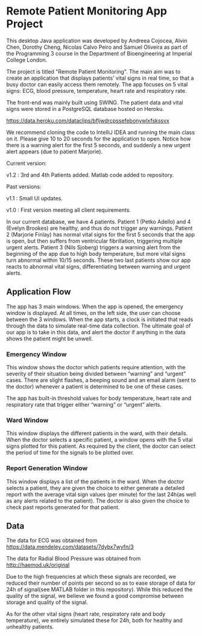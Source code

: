 # Remote Patient Monitoring App Project

This desktop Java application was developed by Andreea Cojocea, Alvin Chen, Dorothy Cheng, Nicolas Calvo Peiro and Samuel Oliveira as part of the Programming 3 course in the Department of Bioengineering at Imperial College London. 

The project is titled "Remote Patient Monitoring". The main aim was to create an application that displays patients’ vital signs in real time, so that a busy doctor can easily access them remotely. The app focuses on 5 vital signs: ECG, blood pressure, temperature, heart rate and respiratory rate. 

The front-end was mainly built using SWING. The patient data and vital signs were stored in a PostgreSQL database hosted on Heroku. 

https://data.heroku.com/dataclips/bfljwdrcpssefebonywlxfskssvx 

We recommend cloning the code to IntelliJ IDEA and running the main class on it. Please give 10 to 20 seconds for the application to open. Notice how there is a warning alert for the first 5 seconds, and suddenly a new urgent alert appears (due to patient Marjorie).

Current version: 

v1.2 : 3rd and 4th Patients added. Matlab code added to repository.

Past versions: 

v1.1 : Small UI updates.

v1.0 : First version meeting all client requirements.

In our current database, we have 4 patients. Patient 1 (Petko Adello) and 4 (Evelyn Brookes) are healthy, and thus do not trigger any warnings. Patient 2 (Marjorie Finlay) has normal vital signs for the first 5 seconds that the app is open, but then suffers from ventricular fibrillation, triggering multiple urgent alerts. Patient 3 (Nils Sjoberg) triggers a warning alert from the beginning of the app due to high body temperature, but more vital signs turn abnormal within 10/15 seconds. These two last patients show our app reacts to abnormal vital signs, differentiating between warning and urgent alerts.

## Application Flow 

The app has 3 main windows. When the app is opened, the emergency window is displayed. At all times, on the left side, the user can choose between the 3 windows. When the app starts, a clock is initiated that reads through the data to simulate real-time data collection. The ultimate goal of our app is to take in this data, and alert the doctor if anything in the data shows the patient might be unwell. 

### Emergency Window 

This window shows the doctor which patients require attention, with the severity of their situation being divided between “warning” and “urgent” cases. There are slight flashes, a beeping sound and an email alarm (sent to the doctor) whenever a patient is determined to be one of these cases. 

The app has built-in threshold values for body temperature, heart rate and respiratory rate that trigger either “warning” or “urgent” alerts. 

### Ward Window 

This window displays the different patients in the ward, with their details. When the doctor selects a specific patient, a window opens with the 5 vital signs plotted for this patient. As required by the client, the doctor can select the period of time for the signals to be plotted over. 

### Report Generation Window 

This window displays a list of the patients in the ward. When the doctor selects a patient, they are given the choice to either generate a detailed report with the average vital sign values (per minute) for the last 24h(as well as any alerts related to the patient). The doctor is also given the choice to check past reports generated for that patient. 


## Data

The data for ECG was obtained from  https://data.mendeley.com/datasets/7dybx7wyfn/3

The data for Radial Blood Pressure was obtained from http://haemod.uk/original

Due to the high frequencies at which these signals are recorded, we reduced their number of points per second so as to ease storage of data for 24h of signal(see MATLAB folder in this repository). While this reduced the quality of the signal, we believe we found a good compromise between storage and quality of the signal.

As for the other vital signs (heart rate, respiratory rate and body temperature), we entirely simulated these for 24h, both for healthy and unhealthy patients.
